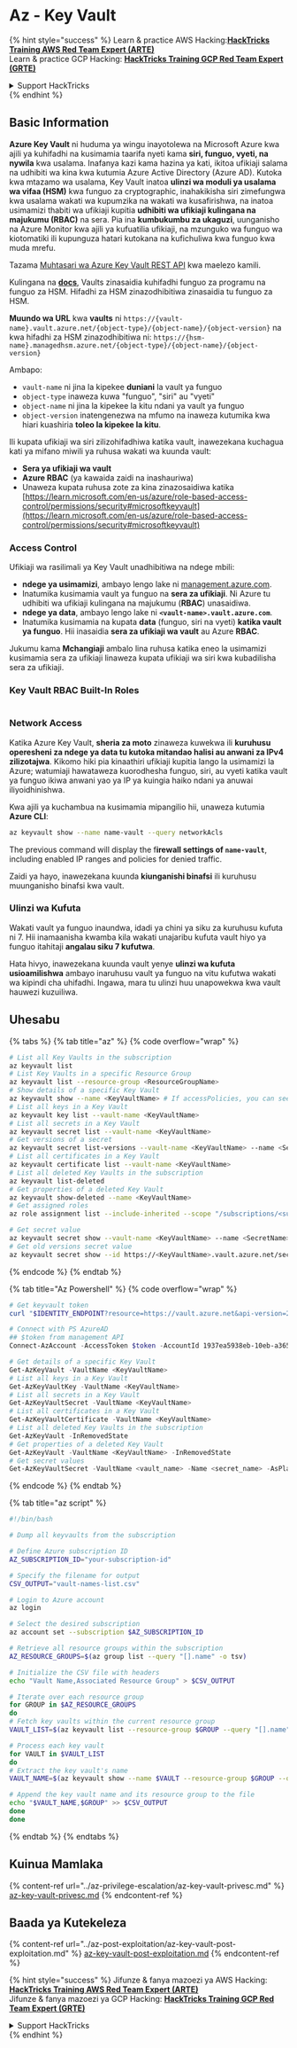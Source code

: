 # Az - Key Vault

{% hint style="success" %}
Learn & practice AWS Hacking:<img src="../../../.gitbook/assets/image (1) (1) (1) (1).png" alt="" data-size="line">[**HackTricks Training AWS Red Team Expert (ARTE)**](https://training.hacktricks.xyz/courses/arte)<img src="../../../.gitbook/assets/image (1) (1) (1) (1).png" alt="" data-size="line">\
Learn & practice GCP Hacking: <img src="../../../.gitbook/assets/image (2) (1).png" alt="" data-size="line">[**HackTricks Training GCP Red Team Expert (GRTE)**<img src="../../../.gitbook/assets/image (2) (1).png" alt="" data-size="line">](https://training.hacktricks.xyz/courses/grte)

<details>

<summary>Support HackTricks</summary>

* Check the [**subscription plans**](https://github.com/sponsors/carlospolop)!
* **Join the** 💬 [**Discord group**](https://discord.gg/hRep4RUj7f) or the [**telegram group**](https://t.me/peass) or **follow** us on **Twitter** 🐦 [**@hacktricks\_live**](https://twitter.com/hacktricks_live)**.**
* **Share hacking tricks by submitting PRs to the** [**HackTricks**](https://github.com/carlospolop/hacktricks) and [**HackTricks Cloud**](https://github.com/carlospolop/hacktricks-cloud) github repos.

</details>
{% endhint %}

## Basic Information

**Azure Key Vault** ni huduma ya wingu inayotolewa na Microsoft Azure kwa ajili ya kuhifadhi na kusimamia taarifa nyeti kama **siri, funguo, vyeti, na nywila** kwa usalama. Inafanya kazi kama hazina ya kati, ikitoa ufikiaji salama na udhibiti wa kina kwa kutumia Azure Active Directory (Azure AD). Kutoka kwa mtazamo wa usalama, Key Vault inatoa **ulinzi wa moduli ya usalama wa vifaa (HSM)** kwa funguo za cryptographic, inahakikisha siri zimefungwa kwa usalama wakati wa kupumzika na wakati wa kusafirishwa, na inatoa usimamizi thabiti wa ufikiaji kupitia **udhibiti wa ufikiaji kulingana na majukumu (RBAC)** na sera. Pia ina **kumbukumbu za ukaguzi**, uunganisho na Azure Monitor kwa ajili ya kufuatilia ufikiaji, na mzunguko wa funguo wa kiotomatiki ili kupunguza hatari kutokana na kufichuliwa kwa funguo kwa muda mrefu.

Tazama [Muhtasari wa Azure Key Vault REST API](https://learn.microsoft.com/en-us/azure/key-vault/general/about-keys-secrets-certificates) kwa maelezo kamili.

Kulingana na [**docs**](https://learn.microsoft.com/en-us/azure/key-vault/general/basic-concepts), Vaults zinasaidia kuhifadhi funguo za programu na funguo za HSM. Hifadhi za HSM zinazodhibitiwa zinasaidia tu funguo za HSM.

**Muundo wa URL** kwa **vaults** ni `https://{vault-name}.vault.azure.net/{object-type}/{object-name}/{object-version}` na kwa hifadhi za HSM zinazodhibitiwa ni: `https://{hsm-name}.managedhsm.azure.net/{object-type}/{object-name}/{object-version}`

Ambapo:

* `vault-name` ni jina la kipekee **duniani** la vault ya funguo
* `object-type` inaweza kuwa "funguo", "siri" au "vyeti"
* `object-name` ni jina la kipekee la kitu ndani ya vault ya funguo
* `object-version` inatengenezwa na mfumo na inaweza kutumika kwa hiari kuashiria **toleo la kipekee la kitu**.

Ili kupata ufikiaji wa siri zilizohifadhiwa katika vault, inawezekana kuchagua kati ya mifano miwili ya ruhusa wakati wa kuunda vault:

* **Sera ya ufikiaji wa vault**
* **Azure RBAC** (ya kawaida zaidi na inashauriwa)
* Unaweza kupata ruhusa zote za kina zinazosaidiwa katika [https://learn.microsoft.com/en-us/azure/role-based-access-control/permissions/security#microsoftkeyvault](https://learn.microsoft.com/en-us/azure/role-based-access-control/permissions/security#microsoftkeyvault)

### Access Control <a href="#access-control" id="access-control"></a>

Ufikiaji wa rasilimali ya Key Vault unadhibitiwa na ndege mbili:

* **ndege ya usimamizi**, ambayo lengo lake ni [management.azure.com](http://management.azure.com/).
* Inatumika kusimamia vault ya funguo na **sera za ufikiaji**. Ni Azure tu udhibiti wa ufikiaji kulingana na majukumu (**RBAC**) unasaidiwa.
* **ndege ya data**, ambayo lengo lake ni **`<vault-name>.vault.azure.com`**.
* Inatumika kusimamia na kupata **data** (funguo, siri na vyeti) **katika vault ya funguo**. Hii inasaidia **sera za ufikiaji wa vault** au Azure **RBAC**.

Jukumu kama **Mchangiaji** ambalo lina ruhusa katika eneo la usimamizi kusimamia sera za ufikiaji linaweza kupata ufikiaji wa siri kwa kubadilisha sera za ufikiaji.

### Key Vault RBAC Built-In Roles <a href="#rbac-built-in-roles" id="rbac-built-in-roles"></a>

<figure><img src="../../../.gitbook/assets/image (27).png" alt=""><figcaption></figcaption></figure>

### Network Access

Katika Azure Key Vault, **sheria za moto** zinaweza kuwekwa ili **kuruhusu operesheni za ndege ya data tu kutoka mitandao halisi au anwani za IPv4 zilizotajwa**. Kikomo hiki pia kinaathiri ufikiaji kupitia lango la usimamizi la Azure; watumiaji hawataweza kuorodhesha funguo, siri, au vyeti katika vault ya funguo ikiwa anwani yao ya IP ya kuingia haiko ndani ya anuwai iliyoidhinishwa.

Kwa ajili ya kuchambua na kusimamia mipangilio hii, unaweza kutumia **Azure CLI**:
```bash
az keyvault show --name name-vault --query networkAcls
```
The previous command will display the f**irewall settings of `name-vault`**, including enabled IP ranges and policies for denied traffic.

Zaidi ya hayo, inawezekana kuunda **kiunganishi binafsi** ili kuruhusu muunganisho binafsi kwa vault.

### Ulinzi wa Kufuta

Wakati vault ya funguo inaundwa, idadi ya chini ya siku za kuruhusu kufuta ni 7. Hii inamaanisha kwamba kila wakati unajaribu kufuta vault hiyo ya funguo itahitaji **angalau siku 7 kufutwa**.

Hata hivyo, inawezekana kuunda vault yenye **ulinzi wa kufuta usioamilishwa** ambayo inaruhusu vault ya funguo na vitu kufutwa wakati wa kipindi cha uhifadhi. Ingawa, mara tu ulinzi huu unapowekwa kwa vault hauwezi kuzuiliwa.

## Uhesabu

{% tabs %}
{% tab title="az" %}
{% code overflow="wrap" %}
```bash
# List all Key Vaults in the subscription
az keyvault list
# List Key Vaults in a specific Resource Group
az keyvault list --resource-group <ResourceGroupName>
# Show details of a specific Key Vault
az keyvault show --name <KeyVaultName> # If accessPolicies, you can see them here
# List all keys in a Key Vault
az keyvault key list --vault-name <KeyVaultName>
# List all secrets in a Key Vault
az keyvault secret list --vault-name <KeyVaultName>
# Get versions of a secret
az keyvault secret list-versions --vault-name <KeyVaultName> --name <SecretName>
# List all certificates in a Key Vault
az keyvault certificate list --vault-name <KeyVaultName>
# List all deleted Key Vaults in the subscription
az keyvault list-deleted
# Get properties of a deleted Key Vault
az keyvault show-deleted --name <KeyVaultName>
# Get assigned roles
az role assignment list --include-inherited --scope "/subscriptions/<subscription-uuid>/resourceGroups/<resource-group>/providers/Microsoft.KeyVault/vaults/<vault-name>"

# Get secret value
az keyvault secret show --vault-name <KeyVaultName> --name <SecretName>
# Get old versions secret value
az keyvault secret show --id https://<KeyVaultName>.vault.azure.net/secrets/<KeyVaultName>/<idOldVersion>
```
{% endcode %}
{% endtab %}

{% tab title="Az Powershell" %}
{% code overflow="wrap" %}
```powershell
# Get keyvault token
curl "$IDENTITY_ENDPOINT?resource=https://vault.azure.net&api-version=2017-09-01" -H secret:$IDENTITY_HEADER

# Connect with PS AzureAD
## $token from management API
Connect-AzAccount -AccessToken $token -AccountId 1937ea5938eb-10eb-a365-10abede52387 -KeyVaultAccessToken $keyvaulttoken

# Get details of a specific Key Vault
Get-AzKeyVault -VaultName <KeyVaultName>
# List all keys in a Key Vault
Get-AzKeyVaultKey -VaultName <KeyVaultName>
# List all secrets in a Key Vault
Get-AzKeyVaultSecret -VaultName <KeyVaultName>
# List all certificates in a Key Vault
Get-AzKeyVaultCertificate -VaultName <KeyVaultName>
# List all deleted Key Vaults in the subscription
Get-AzKeyVault -InRemovedState
# Get properties of a deleted Key Vault
Get-AzKeyVault -VaultName <KeyVaultName> -InRemovedState
# Get secret values
Get-AzKeyVaultSecret -VaultName <vault_name> -Name <secret_name> -AsPlainText
```
{% endcode %}
{% endtab %}

{% tab title="az script" %}
```bash
#!/bin/bash

# Dump all keyvaults from the subscription

# Define Azure subscription ID
AZ_SUBSCRIPTION_ID="your-subscription-id"

# Specify the filename for output
CSV_OUTPUT="vault-names-list.csv"

# Login to Azure account
az login

# Select the desired subscription
az account set --subscription $AZ_SUBSCRIPTION_ID

# Retrieve all resource groups within the subscription
AZ_RESOURCE_GROUPS=$(az group list --query "[].name" -o tsv)

# Initialize the CSV file with headers
echo "Vault Name,Associated Resource Group" > $CSV_OUTPUT

# Iterate over each resource group
for GROUP in $AZ_RESOURCE_GROUPS
do
# Fetch key vaults within the current resource group
VAULT_LIST=$(az keyvault list --resource-group $GROUP --query "[].name" -o tsv)

# Process each key vault
for VAULT in $VAULT_LIST
do
# Extract the key vault's name
VAULT_NAME=$(az keyvault show --name $VAULT --resource-group $GROUP --query "name" -o tsv)

# Append the key vault name and its resource group to the file
echo "$VAULT_NAME,$GROUP" >> $CSV_OUTPUT
done
done
```
{% endtab %}
{% endtabs %}

## Kuinua Mamlaka

{% content-ref url="../az-privilege-escalation/az-key-vault-privesc.md" %}
[az-key-vault-privesc.md](../az-privilege-escalation/az-key-vault-privesc.md)
{% endcontent-ref %}

## Baada ya Kutekeleza

{% content-ref url="../az-post-exploitation/az-key-vault-post-exploitation.md" %}
[az-key-vault-post-exploitation.md](../az-post-exploitation/az-key-vault-post-exploitation.md)
{% endcontent-ref %}

{% hint style="success" %}
Jifunze & fanya mazoezi ya AWS Hacking:<img src="../../../.gitbook/assets/image (1) (1) (1) (1).png" alt="" data-size="line">[**HackTricks Training AWS Red Team Expert (ARTE)**](https://training.hacktricks.xyz/courses/arte)<img src="../../../.gitbook/assets/image (1) (1) (1) (1).png" alt="" data-size="line">\
Jifunze & fanya mazoezi ya GCP Hacking: <img src="../../../.gitbook/assets/image (2) (1).png" alt="" data-size="line">[**HackTricks Training GCP Red Team Expert (GRTE)**<img src="../../../.gitbook/assets/image (2) (1).png" alt="" data-size="line">](https://training.hacktricks.xyz/courses/grte)

<details>

<summary>Support HackTricks</summary>

* Angalia [**mpango wa usajili**](https://github.com/sponsors/carlospolop)!
* **Jiunge na** 💬 [**kikundi cha Discord**](https://discord.gg/hRep4RUj7f) au [**kikundi cha telegram**](https://t.me/peass) au **tufuatilie** kwenye **Twitter** 🐦 [**@hacktricks\_live**](https://twitter.com/hacktricks_live)**.**
* **Shiriki mbinu za hacking kwa kuwasilisha PRs kwa** [**HackTricks**](https://github.com/carlospolop/hacktricks) na [**HackTricks Cloud**](https://github.com/carlospolop/hacktricks-cloud) repos za github.

</details>
{% endhint %}
